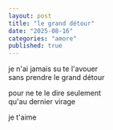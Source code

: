 ```yaml
---
layout: post
title: "le grand détour"
date: "2025-08-16"
categories: "amore"
published: true
---
```


je n'ai jamais su te l'avouer  
sans prendre le grand détour  

pour ne te le dire seulement  
qu'au dernier virage  

je t'aime   
